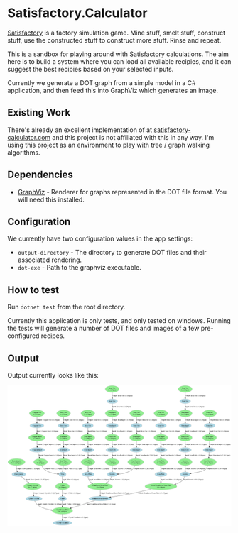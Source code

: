 # Satisfactory.Calculator

[Satisfactory](https://www.satisfactorygame.com/) is a factory simulation game. Mine stuff, smelt stuff, construct stuff, use the constructed stuff to construct more stuff. Rinse and repeat.

This is a sandbox for playing around with Satisfactory calculations. The aim here is to build a system where you can load all available recipies, and it can suggest the best recipies based on your selected inputs.

Currently we generate a DOT graph from a simple model in a C# application, and then feed this into GraphViz which generates an image.

## Existing Work

There's already an excellent implementation of at [satisfactory-calculator.com](satisfactory-calculator.com) and this project is not affiliated with this in any way. I'm using this project as an environment to play with tree / graph walking algorithms. 

## Dependencies

* [GraphViz](https://www.graphviz.org/download/) - Renderer for graphs represented in the DOT file format. You will need this installed.

## Configuration
We currently have two configuration values in the app settings:

* `output-directory` - The directory to generate DOT files and their associated rendering.
* `dot-exe` - Path to the graphviz executable.

## How to test

Run `dotnet test` from the root directory.

Currently this application is only tests, and only tested on windows. Running the tests will generate a number of DOT files and images of a few pre-configured recipes.

## Output

Output currently looks like this:

![Diagram](https://raw.githubusercontent.com/TristanRhodes/Satisfactory.Calculator/master/assets/Crystal%20Oscillator.png)
